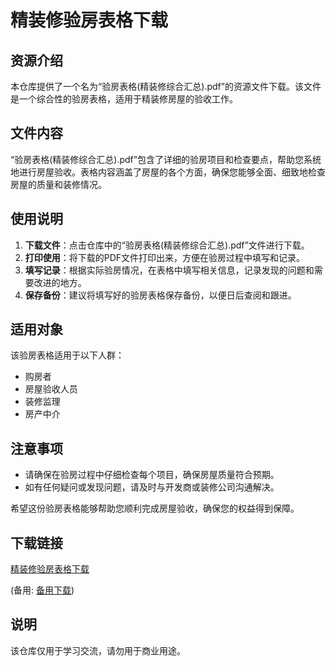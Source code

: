 # 精装修验房表格下载

## 资源介绍

本仓库提供了一个名为“验房表格(精装修综合汇总).pdf”的资源文件下载。该文件是一个综合性的验房表格，适用于精装修房屋的验收工作。

## 文件内容

“验房表格(精装修综合汇总).pdf”包含了详细的验房项目和检查要点，帮助您系统地进行房屋验收。表格内容涵盖了房屋的各个方面，确保您能够全面、细致地检查房屋的质量和装修情况。

## 使用说明

1. **下载文件**：点击仓库中的“验房表格(精装修综合汇总).pdf”文件进行下载。
2. **打印使用**：将下载的PDF文件打印出来，方便在验房过程中填写和记录。
3. **填写记录**：根据实际验房情况，在表格中填写相关信息，记录发现的问题和需要改进的地方。
4. **保存备份**：建议将填写好的验房表格保存备份，以便日后查阅和跟进。

## 适用对象

该验房表格适用于以下人群：
- 购房者
- 房屋验收人员
- 装修监理
- 房产中介

## 注意事项

- 请确保在验房过程中仔细检查每个项目，确保房屋质量符合预期。
- 如有任何疑问或发现问题，请及时与开发商或装修公司沟通解决。

希望这份验房表格能够帮助您顺利完成房屋验收，确保您的权益得到保障。

## 下载链接
[精装修验房表格下载](https://pan.quark.cn/s/10ff36b06ed2) 

(备用: [备用下载](https://pan.baidu.com/s/12_EoJ9Q3oWjVAmeG0WUpRg?pwd=1234))

## 说明

该仓库仅用于学习交流，请勿用于商业用途。
